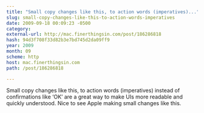 ```yaml
---
title: "Small copy changes like this, to action words (imperatives)..."
slug: small-copy-changes-like-this-to-action-words-imperatives
date: 2009-09-18 00:09:23 -0500
category: 
external-url: http://mac.finerthingsin.com/post/186286818
hash: 94d3f708f33d82b3e7bd745d2da09ff9
year: 2009
month: 09
scheme: http
host: mac.finerthingsin.com
path: /post/186286818

---
```


Small copy changes like this, to action words (imperatives) instead of confirmations like ‘OK’ are a great way to make UIs more readable and quickly understood. Nice to see Apple making small changes like this.
